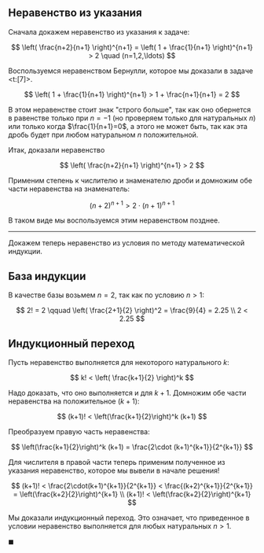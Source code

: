 ## Неравенство из указания

Сначала докажем неравенство из указания к задаче:

$$ \left( \frac{n+2}{n+1} \right)^{n+1} = \left( 1 + \frac{1}{n+1} \right)^{n+1} > 2 \quad (n=1,2,\ldots) $$

Воспользуемся неравенством Бернулли, которое мы доказали в задаче <t:[7]>.

$$ \left( 1 + \frac{1}{n+1} \right)^{n+1} > 1 + \frac{n+1}{n+1} = 2 $$

В этом неравенстве стоит знак "строго больше", так как оно обернется в равенстве только при $n=-1$ (но проверяем только для натуральных $n$) или только когда $\frac{1}{n+1}=0$, а этого не может быть, так как эта дробь будет при любом натуральном $n$ положительной.

Итак, доказали неравенство

$$ \left( \frac{n+2}{n+1} \right)^{n+1} > 2 $$

Применим степень к числителю и знаменателю дроби и домножим обе части неравенства на знаменатель:

$$ (n+2)^{n+1} > 2\cdot (n+1)^{n+1} $$

В таком виде мы воспользуемся этим неравенством позднее.

---

Докажем теперь неравенство из условия по методу математической индукции.

## База индукции

В качестве базы возьмем $n=2$, так как по условию $n>1$:

$$ 2! = 2 \qquad \left( \frac{2+1}{2} \right)^2 = \frac{9}{4} = 2.25 \\ 2 < 2.25 $$

## Индукционный переход

Пусть неравенство выполняется для некоторого натурального $k$:

$$ k! < \left( \frac{k+1}{2} \right)^k $$

Надо доказать, что оно выполняется и для $k+1$. Домножим обе части неравенства на положительное $(k+1)$:

$$ (k+1)! < \left(\frac{k+1}{2}\right)^k (k+1) $$

Преобразуем правую часть неравенства:

$$ \left(\frac{k+1}{2}\right)^k (k+1) = \frac{2\cdot (k+1)^{k+1}}{2^{k+1}} $$

Для числителя в правой части теперь применим полученное из указания неравенство, которое мы вывели в начале решения!

$$ (k+1)! < \frac{2\cdot(k+1)^{k+1}}{2^{k+1}} < \frac{(k+2)^{k+1}}{2^{k+1}} = \left(\frac{k+2}{2}\right)^{k+1} \\ (k+1)! < \left(\frac{k+2}{2}\right)^{k+1} $$

Мы доказали индукционный переход. Это означает, что приведенное в условии неравенство выполняется для любых натуральных $n>1$.

$\blacksquare$